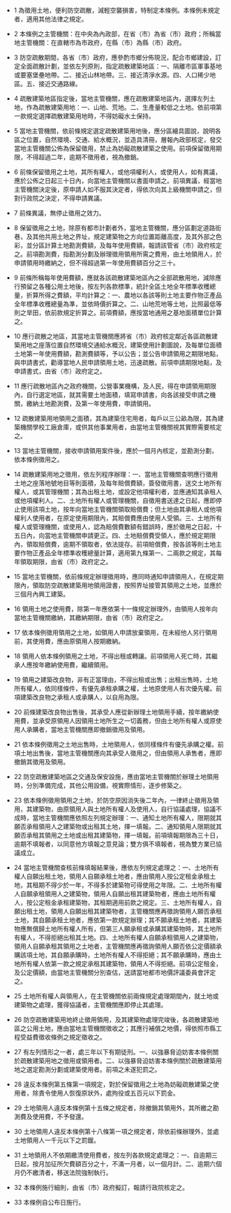 * 1 為徵用土地，便利防空疏散，減輕空襲損害，特制定本條例。本條例未規定者，適用其他法律之規定。

* 2 本條例之主管機關：在中央為內政部，在省（市）為省（市）政府；所稱當地主管機關：在直轄市為市政府，在縣（市）為縣（市）政府。

* 3 防空疏散期間，各省（市）政府，應參酌市鄉分佈現況，配合市鄉建設，訂定全面疏散計劃，並依左列原則，指定疏散建築地區：一、隔離市區軍事基地或要塞堡壘地帶。二、接近山林地帶。三、接近清淨水源。四、人口稀少地區。五、接近交通路線。

* 4 疏散建築地區指定後，當地主管機關，應在疏散建築地區內，選擇左列土地，作為疏散建築用地：一、山地、荒地。二、生產量較低之土地。依前項第一款規定選擇疏散建築用地時，不得妨礙水土保持。

* 5 當地主管機關，依前條規定選定疏散建築用地後，應分區繪具圖說，說明各區之位置，自然環境、交通、給水概況，並造具清冊，層報內政部核定，發交當地主管機關公佈為保留徵用，禁止為妨礙疏散建築之使用。前項保留徵用期限，不得超過二年，逾期不徵用者，視為撤銷。

* 6 前條保留徵用之土地，其所有權人，或他項權利人，或使用人，如有異議，應於公佈之日起三十日內，向當地主管機關以書面申請之。前項異議，經當地主管機關決定後，原申請人如不服其決定者，得依次向其上級機關申請之，但對行政院之決定，不得申請異議。

* 7 前條異議，無停止徵用之效力。

* 8 保留徵用之土地，除原有都市計劃者外，當地主管機關，應分區劃定道路街巷，及其他共用土地之界址，規定建築物之方向位置距離高度，及其外部之色彩，並分區計算土地勘測費額，及每年使用費額，報請該管省（市）政府核定之。前項勘測費，指勘測分劃及辦理徵用領用所需之費用，由土地領用人，於申請領用時繳納之，但不得超過第一年使用費額百分之三十。

* 9 前條所稱每年使用費額，應就各該疏散建築地區內之全部疏散用地，減除應行預留之各種公用土地後，按左列各款標準，統計全區土地全年標準收穫總量，折算所得之費額，平均計算之：一、農地以各該等則土地主要作物正產品全年標準收穫總量為準，並依時價折算之。二、山地荒地等土地，比照最低等則之旱田，依前款規定折算之。前項費額，應按當地通用之基地面積單位計算之。

* 10 應行疏散之地區，其當地主管機關應將省（市）政府核定鄰近各區疏散建築用地之座落位置自然環境交通給水概況，建築使用計劃圖說，及每單位面積土地第一年使用費額，勘測費額等，予以公告；並公告申請領用之期限地點，與申請書式，勸導當地人民申請領用土地，迅速疏散。前項申請期限地點，及申請書式，由省（市）政府定之。

* 11 應行疏散地區內之政府機關，公營事業機構，及人民，得在申請領用期限內，自行選定地區，就其需要土地面積，填寫申請書，向各該接受申請之機關，繳納土地勘測費，及第一年使用費，申請領用。

* 12 疏散建築用地領用之面積，其為建築住宅用者，每戶以三公畝為限，其為建築機關學校工廠倉庫，或供其他事業用者，由當地主管機關視其實際需要核定之。

* 13 當地主管機關，接收申請領用案件後，應於一個月內核定，並勘測分劃，依本條例徵用之。

* 14 疏散建築用地之徵用，依左列程序辦理：一、當地主管機關查明應行徵用土地之座落地號地目等則面積，及每年賠償費額，簽發徵用書，送交土地所有權人，或其管理機關；其為出租土地，或設定他項權利者，並應通知其承租人或他項權利人。二、土地所有權人或管理機關，自徵用書送達之日起，應即停止使用該項土地，按年向當地主管機關領取賠償費；但土地由其承租人或他項權利人使用者，在原定使用期限內，其賠償費應由使用人受領。三、土地所有權人或管理機關，或使用人，認為賠償費數額有錯誤時，應於徵用之日起，十五日內，向當地主管機關申請更正。四、土地賠償費受領人，應於規定期限內，領取賠償費，逾期不領取者，依法提存。前項賠償費，按各該等則土地主要作物正產品全年標準收穫總量計算，適用第九條第一、二兩款之規定，其每年領取期限，由省（市）政府定之。

* 15 當地主管機關，依前條規定辦理徵用時，應同時通知申請領用人，在規定期限內，領取防空疏散建築用地領用證書，按照界址接管其領用之土地，並應於三個月內興工建築。

* 16 領用土地之使用費，除第一年應依第十一條規定辦理外，由領用人按年向當地主管機關繳納，其繳納期限，由省（市）政府定之。

* 17 依本條例徵用領用之土地，如領用人申請放棄領用，在未經他人另行領用前，其使用費，應由原領用人按期繳納。

* 18 領用人依本條例領用之土地，不得出租或轉讓。前項領用人死亡時，其繼承人應按年繳納使用費，繼續領用。

* 19 領用之建築改良物，非有正當理由，不得出租或出售；出租出售時，土地所有權人，依同樣條件，有優先承租承購之權，土地原使用人有次優先權。前項建築改良物之承租人或承購人，以自用為限。

* 20 前條建築改良物出售後，其承受人應從新辦理土地領用手續，按年繳納使用費，並承受原領用人因領用土地所生之一切義務，但由土地所有權人或原使用人承購者，當地主管機關應即撤銷徵用及領用。

* 21 依本條例徵用之土地出售時，土地領用人，依同樣條件有優先承購之權。前項土地出售後，當地主管機關應向其承受人徵用之，但由領用人承售者，應即撤銷其徵用及領用。

* 22 防空疏散建築地區之交通及保安設施，應由當地主管機關於辦理土地領用時，分別準備完成，其他公用設備，視實際情形，逐步修築之。

* 23 依本條例徵用領用之土地，於防空原因消失後二年內，一律終止徵用及領用，其建築物，由原領用人與土地所有權人及使用人，自行協議處理，協議不成時，當地主管機關應依照左列規定辦理：一、通知土地所有權人，限期就其願否承租領用人之建築物或出租其土地，擇一填報。二、通知領用人限期就其願否承租其領用之土地或出租其建築物，擇一填報。前項填報期限為三十日，逾期不填報者，以同意他方填報之意見論；雙方俱不填報者，視為雙方業已協議成立。

* 24 當地主管機關查核前條填報結果後，應依左列規定處理之：一、土地所有權人自願出租土地，領用人自願承租土地者，應由領用人按公定租金承租土地，其租期不得少於一年，不得多於建築物可得使用之年限。二、土地所有權人自願承租領用人之建築物，領用人自願出租其建築物者，應由土地所有權人，按公定租金承租建築物，其租期適用前款之規定。三、土地所有權人，自願出租土地，領用人自願出租其建築物者，主管機關應再徵詢領用人願否承租土地，其自願承租土地者，應依第一款規定辦理；其不願承租土地者，其建築物應無償歸土地所有權人所有，但第三人願承租或承購其建築物時，其土地所有權人，不得拒絕出租其土地。四、土地所有權人自願承租領用人之建築物，領用人自願承租其領用之土地者，主管機關應再徵詢領用人願否依公定價額承購該項土地，其自願承購時，土地所有權人不得拒絕；其不願承購時，應由土地所有權人依第一款之規定承租其建築物，領用人不得拒絕。前項公定租金，及公定價額，由當地主管機關分別查估，送請當地都市地價評議委員會評定之。

* 25 土地所有權人與領用人，在主管機關依前兩條規定處理期間內，就土地或建築物之處理，獲得協議者，主管機關應即停止其處理。

* 26 防空疏散建築用地終止徵用領用，及其建築物處理完竣後，各疏散建築地區之公用土地，應由當地主管機關徵收之；其應行補償之地價，得依照市縣工程受益費徵收條例之規定徵收之。

* 27 有左列情形之一者，處三年以下有期徒刑。一、以強暴脅迫妨害本條例關於疏散建築用地之徵用或領用者。二、以強暴脅迫妨害本條例關於疏散建築用地之選定勘測分劃或建築使用者。前項之未遂犯罰之。

* 28 違反本條例第五條第一項規定，對於保留徵用之土地為妨礙疏散建築之使用者，除責令使用人恢復原狀外，處拘役或五百元以下罰金。

* 29 土地領用人違反本條例第十五條之規定者，除撤銷其領用外，其所繳之勘測費及使用費，不予發還。

* 30 土地領用人違反本條例第十八條第一項之規定者，除依前條辦理外，並處土地領用人一千元以下之罰鍰。

* 31 土地領用人不依期繳清使用費者，按左列各款規定處理之：一、自逾期三日起，按月加征所欠費額百分之十，不滿一月者，以一個月計。二、逾期六個月仍不繳清者，移送法院強制執行。

* 32 本條例施行細則，由省（市）政府擬訂，報請行政院核定之。

* 33 本條例自公布日施行。

